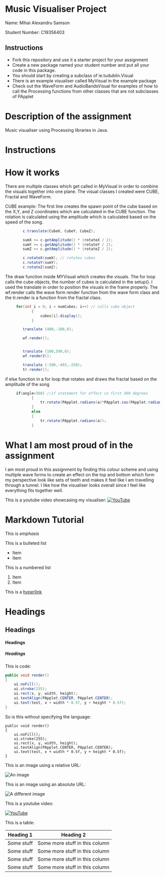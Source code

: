 # Music Visualiser Project

Name: Mihai Alexandru Samson

Student Number: C19356403

## Instructions
- Fork this repository and use it a starter project for your assignment
- Create a new package named your student number and put all your code in this package.
- You should start by creating a subclass of ie.tudublin.Visual
- There is an example visualiser called MyVisual in the example package
- Check out the WaveForm and AudioBandsVisual for examples of how to call the Processing functions from other classes that are not subclasses of PApplet

# Description of the assignment
Music visualiser using Processing libraries in Java.

# Instructions

# How it works
There are multiple classes which get called in MyVisual in order to combine the visuals together into one plane. The visual classes I created were CUBE, Fractal and WaveForm. 


CUBE example: The first line creates the spawn point of the cube based on the X,Y, and Z coordinates which are calculated in the CUBE function. The rotation is calculated using the amplitude which is calculated based on the speed of the song. 
```Java
        c.translate(CubeX, CubeY, CubeZ);

        sumX += c.getAmplitude() * (rotateX / 2);
        sumY += c.getAmplitude() * (rotateY / 2);
        sumZ += c.getAmplitude() * (rotateZ / 2);

        c.rotateX(sumX); // rotates cubes
        c.rotateY(sumY);
        c.rotateZ(sumZ);
```

The draw function inside MYVisual which creates the visuals. The for loop calls the cube objects, the number of cubes is calculated in the setup(). I used the translate in order to position the visuals in the frame properly. The wf.render calls the wave form render function from the wave form class and the tr.render is a function from the fractal class.
```Java
	 for(int i = 0; i < numCubes; i++) // calls cube object
            {
                cubes[i].display();
            }

        translate (400,-100,0);

        wf.render();


        translate (100,599,0);
        wf.render2();

        translate (-500,-493,-250);
        tr.render();
```
if else function in a for loop that rotates and draws the fractal based on the amplitude of the song

```Java
	 if(angle<360) //if statement for effect in first 360 degrees
            {
                tr.rotate(PApplet.radians(a)*PApplet.cos(PApplet.radians(angle)));
            }
            else
            {
                tr.rotate(PApplet.radians(a));
            }

```



# What I am most proud of in the assignment
I am most proud in this assignment by finding this colour scheme and using multiple wave forms to create an effect on the top and bottom which form my perspective look like sets of teeth and makes it feel like I am travelling through a tunnel. I like how the visualiser looks overall since I feel like everything fits together well. 

This is a youtube video showcasing my visualiser: [![YouTube](http://img.youtube.com/vi/J2kHSSFA4NU/0.jpg)](https://youtu.be/xcCPZlk1nxE)
# Markdown Tutorial

This is *emphasis*

This is a bulleted list

- Item
- Item

This is a numbered list

1. Item
1. Item

This is a [hyperlink](http://bryanduggan.org)

# Headings
## Headings
#### Headings
##### Headings

This is code:

```Java
public void render()
{
	ui.noFill();
	ui.stroke(255);
	ui.rect(x, y, width, height);
	ui.textAlign(PApplet.CENTER, PApplet.CENTER);
	ui.text(text, x + width * 0.5f, y + height * 0.5f);
}
```

So is this without specifying the language:

```
public void render()
{
	ui.noFill();
	ui.stroke(255);
	ui.rect(x, y, width, height);
	ui.textAlign(PApplet.CENTER, PApplet.CENTER);
	ui.text(text, x + width * 0.5f, y + height * 0.5f);
}
```

This is an image using a relative URL:

![An image](images/p8.png)

This is an image using an absolute URL:

![A different image](https://bryanduggandotorg.files.wordpress.com/2019/02/infinite-forms-00045.png?w=595&h=&zoom=2)

This is a youtube video:

[![YouTube](http://img.youtube.com/vi/J2kHSSFA4NU/0.jpg)](https://www.youtube.com/watch?v=J2kHSSFA4NU)

This is a table:

| Heading 1 | Heading 2 |
|-----------|-----------|
|Some stuff | Some more stuff in this column |
|Some stuff | Some more stuff in this column |
|Some stuff | Some more stuff in this column |
|Some stuff | Some more stuff in this column |

